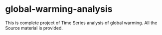 # global-warming-analysis
This is complete project of Time Series analysis of global warming.
All the Source material is provided.

